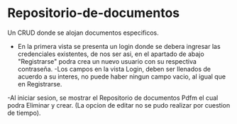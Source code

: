 # Repositorio-de-documentos
Un CRUD donde se alojan documentos especificos.

- En la primera vista se presenta un login donde se debera ingresar las credenciales existentes, de nos ser asi, en el apartado de abajo "Registrarse" podra crea
un nuevo usuario con su respectiva contraseña.
-Los campos en la vista Login, deben ser llenados de acuerdo a su interes, no puede haber ningun campo vacio, al igual que en Registrarse.

-Al iniciar sesion, se mostrar el Repositorio de documentos Pdfm el cual podra Eliminar y crear. (La opcion de editar no se pudo realizar por cuestion de tiempo).

